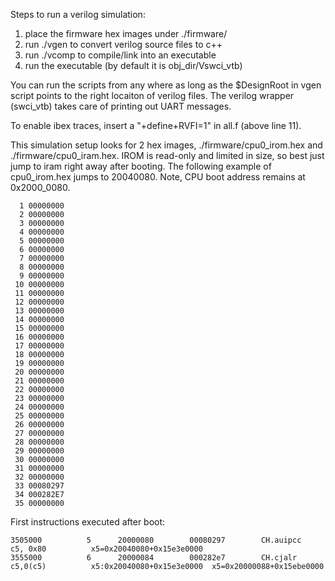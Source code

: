 Steps to run a verilog simulation:
1. place the firmware hex images under ./firmware/
2. run ./vgen to convert verilog source files to c++
3. run ./vcomp to compile/link into an executable
4. run the executable (by default it is obj_dir/Vswci_vtb)

You can run the scripts from any where as long as the $DesignRoot in vgen script points to the right locaiton of verilog files. 
The verilog wrapper (swci_vtb) takes care of printing out UART messages.

To enable ibex traces, insert a "+define+RVFI=1" in all.f (above line 11).

This simulation setup looks for 2 hex images, ./firmware/cpu0_irom.hex and ./firmware/cpu0_iram.hex. 
IROM is read-only and limited in size, so best just jump to iram right away after booting. The following example of cpu0_irom.hex jumps to 20040080. 
Note, CPU boot address remains at 0x2000_0080.

      1 00000000
      2 00000000
      3 00000000
      4 00000000
      5 00000000
      6 00000000
      7 00000000
      8 00000000
      9 00000000
     10 00000000
     11 00000000
     12 00000000
     13 00000000
     14 00000000
     15 00000000
     16 00000000
     17 00000000
     18 00000000
     19 00000000
     20 00000000
     21 00000000
     22 00000000
     23 00000000
     24 00000000
     25 00000000
     26 00000000
     27 00000000
     28 00000000
     29 00000000
     30 00000000
     31 00000000
     32 00000000
     33 00080297
     34 000282E7
     35 00000000

First instructions executed after boot:

`3505000          5      20000080        00080297        CH.auipcc       c5, 0x80          x5=0x20040080+0x15e3e0000`  
`3555000          6      20000084        000282e7        CH.cjalr        c5,0(c5)          x5:0x20040080+0x15e3e0000  x5=0x20000088+0x15ebe0000`
